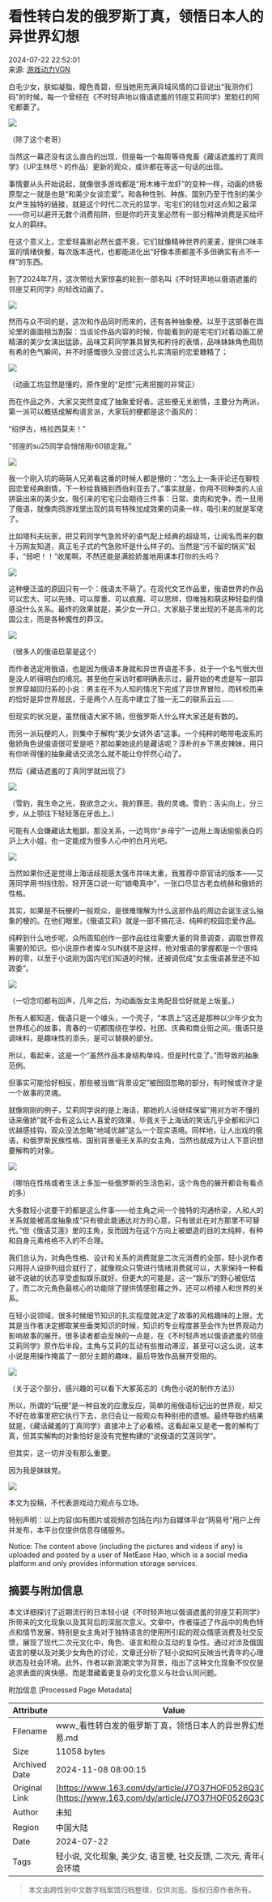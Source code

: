 # 看性转白发的俄罗斯丁真，领悟日本人的异世界幻想

2024-07-22 22:52:01  
来源: [游戏动力VGN](https://www.163.com/dy/media/T1509694553514.html) 

白毛少女，肤如凝脂，瞳色青碧，但当她用充满异域风情的口音说出“我测你们码”的时候，每一个曾经在《不时轻声地以俄语遮羞的邻座艾莉同学》里脸红的阿宅都萎了。

![](https://nimg.ws.126.net/?url=http%3A%2F%2Fdingyue.ws.126.net%2F2024%2F0722%2F82982029p00sh15a1000id200gt002xg00gt002x.png&thumbnail=660x2147483647&quality=80&type=jpg)

（除了这个老哥）

当然这一幕还没有这么直白的出现，但是每一个每周等待鬼畜《藏话遮羞的丁真同学》（UP主林尽丶的作品）更新的观众，或许都在等这一句话的出现。

事情要从头开始说起，就像很多游戏都是“用木棒干龙虾”的变种一样，动画的终极原型之一就是也是“和美少女谈恋爱”。和各种性别、种族、国别乃至于性别的美少女产生独特的链接，就是这个时代二次元的显学，宅宅们的钱包对这点知之最深——你可以避开无数个消费陷阱，但是你的开支里必然有一部分精神消费是买给坏女人的羁绊。

在这个意义上，恋爱轻喜剧必然长盛不衰，它们就像精神世界的麦麦，提供口味丰富的情绪快餐，每次版本迭代，也都能进化出“好像本质都差不多但确实有点不一样”的东西。

到了2024年7月，这次带给大家惊喜的轮到一部名叫《不时轻声地以俄语遮羞的邻座艾莉同学》的轻改动画了。

![](https://nimg.ws.126.net/?url=http%3A%2F%2Fdingyue.ws.126.net%2F2024%2F0722%2Fe2126d13j00sh15a300h4d200ew00llg00ew00ll.jpg&thumbnail=660x2147483647&quality=80&type=jpg)

然而与众不同的是，这次和作品同时而来的，还有各种抽象梗。以至于这部番在舆论里的画面相当割裂：当谈论作品内容的时候，你能看到的是宅宅们对着动画工房精湛的美少女演出猛舔，品味艾莉同学兼具冒失和矜持的表情，品味妹妹角色周防有希的色气瞬间，并不时感慨很久没尝过这么扎实清丽的恋爱糖精了；

![](https://nimg.ws.126.net/?url=http%3A%2F%2Fdingyue.ws.126.net%2F2024%2F0722%2F7ebbf686j00sh15a400aqd200u000h0g00id00ae.jpg&thumbnail=660x2147483647&quality=80&type=jpg)

（动画工坊显然是懂的，原作里的“足控”元素把握的非常正）

而在作品之外，大家又突然变成了抽象爱好者。这些梗无关剧情，主要分为两派，第一派可以概括成解构语言派，大家玩的梗都是这个画风的：

“绍伊古，格拉西莫夫！”

“邻座的su25同学会悄悄用r60锁定我。”

![](https://nimg.ws.126.net/?url=http%3A%2F%2Fdingyue.ws.126.net%2F2024%2F0722%2Fd96615dbj00sh15a801jdd200u0016eg00id00px.jpg&thumbnail=660x2147483647&quality=80&type=jpg)

我一个刚入坑的萌萌人兄弟看这番的时候人都是懵的：“怎么上一条评论还在聊校园恋爱经典剧情，下一秒给我捅到西伯利亚去了。”事实就是，你用不同种类的人设拼装出来的美少女，吸引来的宅宅只会期待三件事：日常、卖肉和党争，而一旦用了俄语，就像肉鸽游戏里出现的具有特殊加成效果的词条一样，吸引来的就是军佬了。

比如塔科夫玩家，把艾莉同学气急败坏的语气配上经典的超级骂，让闻名而来的数十万网友知道，真正毛子式的气急败坏是什么样子的。当然是“污不留的锅买”起手，“弱吧！！”收尾啊，不然还能是满脸娇羞地用课本打你的头吗？

![](https://nimg.ws.126.net/?url=http%3A%2F%2Fdingyue.ws.126.net%2F2024%2F0722%2Fecae2d06j00sh15aa00jkd200u000tcg00id00hy.jpg&thumbnail=660x2147483647&quality=80&type=jpg)

这种梗泛滥的原因只有一个：俄语太不萌了。在现代文艺作品里，俄语世界的作品可以宏大、可以先锋、可以厚重、可以疯魔、可以思辨，但唯独和萌这种轻盈的情感没什么关系。最终的效果就是，美少女一开口，大家脑子里出现的不是高冷的北国公主，而是各种魔性的莽汉。

![](https://nimg.ws.126.net/?url=http%3A%2F%2Fdingyue.ws.126.net%2F2024%2F0722%2Ff9a3287ej00sh15ac00bjd200u000dig00id0089.jpg&thumbnail=660x2147483647&quality=80&type=jpg)

（很多人的俄语启蒙是这个）

而作者选定用俄语，也是因为俄语本身就和异世界语差不多，处于一个名气很大但是没人听得明白的境况。甚至他在采访时都明确表示过，最开始的考虑是写一部异世界穿越回归系的小说：男主在不为人知的情况下完成了异世界冒险，而转校而来的恰好是异世界居民，于是两个人在高中建立了独一无二的联系云云……

但现实的状况是，虽然俄语大家不熟，但俄罗斯人什么样大家还是有数的。

而另一派玩梗的人，则集中于解构“美少女讲外语”这事。一个纯粹的略带电波系的傲娇角色说俄语很可爱是吧？那如果她说的是藏话呢？淳朴的乡下黑皮辣妹，用只有你听得懂的抽象藏话交流怎么就不能让你怦然心动了。

然后《藏话遮羞的丁真同学就出现了》

![](https://nimg.ws.126.net/?url=http%3A%2F%2Fdingyue.ws.126.net%2F2024%2F0722%2F6a1ec788j00sh15ad00jud200u000hzg00id00az.jpg&thumbnail=660x2147483647&quality=80&type=jpg)

（雪豹，我生命之光，我欲念之火。我的罪恶，我的灵魂。雪豹：舌尖向上，分三步，从上颚往下轻轻落在牙齿上。）

可能有人会嫌藏话太粗鄙，那没关系，一边骂你“乡毋宁”一边用上海话偷偷表白的沪上大小姐，也一定能成为很多人心中的白月光吧。

![](https://nimg.ws.126.net/?url=http%3A%2F%2Fdingyue.ws.126.net%2F2024%2F0722%2Fb4ba6489j00sh15af00hkd200u000zfg00id00lo.jpg&thumbnail=660x2147483647&quality=80&type=jpg)

当然如果你还是觉得上海话歧视感太强市井味太重，我推荐中原官话的版本——艾莲同学用书挡住脸，轻开莲口说一句“娘嘞真中”，一张口尽显古老血统赫和傲娇的性格。

其实，如果是不玩梗的一般观众，是很难理解为什么这部作品的周边会诞生这么抽象的梗的。在他们眼里，《俄语艾莉》就是一部不搞花活、纯粹的校园恋爱作品。

纯粹到什么地步呢，众所周知创作一部作品往往需要大量的背景调查，调取世界观需要的知识。但小说原作者燦々SUN就不是这样，他对俄语的掌握都是一个很纯粹的零，以至于小说刚为国内宅们知道的时候，还被调侃成“女主俄语甚至还不如政委”。

![](https://nimg.ws.126.net/?url=http%3A%2F%2Fdingyue.ws.126.net%2F2024%2F0722%2F27d66386j00sh15ai00rqd200m500tog00id00ol.jpg&thumbnail=660x2147483647&quality=80&type=jpg)

（一切念叨都有回声，几年之后，为动画版女主角配音恰好就是上坂堇。）

所有人都知道，俄语只是一个噱头，一个壳子，“本质上”这还是那种以少年少女为世界核心的故事，青春的一切都围绕在学校、社团、庆典和商业街之间。俄语只是调味料，是趣味性的添头，是可以替换的部分。

所以，看起来，这是一个“虽然作品本身结构单纯，但是时代变了。”而导致的抽象范例。

但事实可能恰好相反，那些被当做“背景设定”被囫囵忽略的部分，有时候或许才是一个故事的灵魂。

就像刚刚的例子，艾莉同学说的是上海话，那她的人设继续保留“用对方听不懂的话来傲娇”就不会有这么让人喜爱的效果，毕竟关于上海话的笑话几乎全都和沪口优越感挂钩，观众没法忽略“地域优越”这么一个现实语境。同样地，让人出戏的俄语，和俄罗斯民族性格、国别背景毫无关系的女主角，当然也就成为让人下意识想要解构的对象。

![](https://nimg.ws.126.net/?url=http%3A%2F%2Fdingyue.ws.126.net%2F2024%2F0722%2Ff9f3bbedj00sh15aj00akd200e800e8g00e800e8.jpg&thumbnail=660x2147483647&quality=80&type=jpg)

（哪怕在性格或者生活上多加一些俄罗斯的生活色彩，这个角色的展开都会有看点的多）

大多数轻小说要干的都是这么件事——给主角之间一个独特的沟通桥梁，人和人的关系就能被高度抽象成“只有彼此能通达对方的心意，只有彼此在对方那里不可替代。”但《俄语艾莲》里的主角，反而因为在这个方向上被塑造的目的太纯粹，有种和自身元素格格不入的不合理。

我们总认为，对角色性格、设计和关系的消费就是二次元消费的全部，轻小说作者只用将人设排列组合就行了，就像观众只管进行情绪消费就可以，大家保持一种看破不说破的状态享受虚拟娱乐就好。但更大的可能是，这一“娱乐”的野心被低估了，而二次元角色最核心的功能除了提供情感慰藉之外，还可以桥接人和世界的关系。

在轻小说领域，很多时候细节知识的扎实程度就决定了故事的风格趣味的上限，尤其是当作者决定挪取某些垂类知识的时候，知识的专业程度甚至会作为世界观动力影响故事的展开。很多读者都会反映的一点是，在《不时轻声地以俄语遮羞的邻座艾莉同学》原作后半段，主角与艾莉的互动有些推动滞涩，甚至可以这么说，这本小说是用操作掩盖了一部分主题的趣味，最后导致作品展开受阻的。

![](https://nimg.ws.126.net/?url=http%3A%2F%2Fdingyue.ws.126.net%2F2024%2F0722%2Ff7d3dcc8j00sh15aj002gd200990074g00990074.jpg&thumbnail=660x2147483647&quality=80&type=jpg)

（关于这个部分，感兴趣的可以看下大冢英志的《角色小说的制作方法》）

所以，所谓的“玩梗”是一种自发的应激反应，简单的用俄语标记出的世界观，却又不好在故事里把它执行下去，总归会让一般观众有种别扭的遗憾。最终导致的结果就是，《藏话藏羞的丁真同学》直接冲上了必看榜。这看起来又是老一套的解构丁真，但其实解构的对象恰好是没有完整构建的“说俄语的艾莲同学”。

但其实，这一切并没有那么重要。

因为我是妹妹党。

![](https://nimg.ws.126.net/?url=http%3A%2F%2Fdingyue.ws.126.net%2F2024%2F0722%2F73652ce5j00sh15am013xd200mc0140g00id00wv.jpg&thumbnail=660x2147483647&quality=80&type=jpg)

本文为投稿，不代表游戏动力观点与立场。

特别声明：以上内容(如有图片或视频亦包括在内)为自媒体平台“网易号”用户上传并发布，本平台仅提供信息存储服务。

Notice: The content above (including the pictures and videos if any) is uploaded and posted by a user of NetEase Hao, which is a social media platform and only provides information storage services.

## 摘要与附加信息

<!-- tcd_abstract -->
本文详细探讨了近期流行的日本轻小说《不时轻声地以俄语遮羞的邻座艾莉同学》所带来的文化现象以及其背后的深层次意义。文章中，作者描述了作品中的角色特点和情节发展，特别是女主角对于独特语言的使用所引起的观众情感消费及社交反馈，展现了现代二次元文化中，角色、语言和观众互动的复杂性。通过对涉及俄国语言的梗以及对美少女角色的讨论，文章还分析了轻小说如何反映当代青年的心理状态及社会环境。此外，作者以新浪潮文学为背景，指出了这种文化现象不仅仅是追求表面的爽快感，而是潜藏着更复杂的文化意义与社会认同问题。
<!-- tcd_abstract_end -->

附加信息 [Processed Page Metadata]

| Attribute       | Value                                  |
|-----------------|----------------------------------------|
| Filename        | www_看性转白发的俄罗斯丁真，领悟日本人的异世界幻想_-_网易.md                             |
| Size            | 11058 bytes                           |
| Archived Date   | 2024-11-08 08:00:15                             |
| Original Link   | [https://www.163.com/dy/article/J7O37HOF0526Q3CJ.html](https://www.163.com/dy/article/J7O37HOF0526Q3CJ.html)                       |
| Author          | 未知                               |
| Region          | 中国大陆                               |
| Date            | 2024-07-22                                 |
| Tags            | 轻小说, 文化现象, 美少女, 语言梗, 社交反馈, 二次元, 青年心理, 社会环境                                 |
>
> 本文由跨性别中文数字档案馆归档整理，仅供浏览。版权归原作者所有。
>
